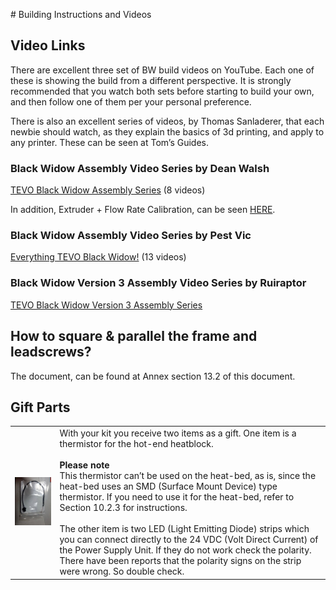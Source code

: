 [](http://www.youtube.com/playlist?list=PLDJMid0lOOYnRCAdbFfzECor3EbqF8euw)# Building Instructions and Videos

## Video Links

There are excellent three set of BW build videos on YouTube. Each one of these is showing the build from a different perspective. It is strongly recommended that you watch both sets before starting to build your own, and then follow one of them per your personal preference.

There is also an excellent series of videos, by Thomas Sanladerer, that each newbie should watch, as they explain the basics of 3d printing, and apply to any printer. These can be seen at Tom’s Guides.

### Black Widow Assembly Video Series by Dean Walsh

[TEVO Black Widow Assembly Series](http://www.youtube.com/playlist?list=PLpGf9l-wO1ry6M2Z55NnX8bCmQ6LEky6o) \(8 videos\)

In addition, Extruder + Flow Rate Calibration, can be seen [HERE](http://www.youtube.com/watch?v=Gz8lieo0Nx8).

### Black Widow Assembly Video Series by Pest Vic

[Everything TEVO Black Widow!](http://www.youtube.com/playlist?list=PLzvzDI0nZwjTXcTe7n32hQNmCUdO9Vrm-) \(13 videos\)

### Black Widow Version 3 Assembly Video Series by Ruiraptor

[TEVO Black Widow Version 3 Assembly Series](http://www.youtube.com/playlist?list=PLY5Z2koT4Mi4JoQ_QZDS7pu9S1m0SqUiB)

## How to square & parallel the frame and leadscrews?

The document, can be found at Annex section 13.2 of this document.

## Gift Parts

<table>
  <tbody>
    <tr>
      <td style="text-align:center"><img src="assets/TEVO BW thermistor.png" alt=""></td>
      <td style="text-align:left">With your kit you receive two items as a gift. One item is a thermistor for the hot-end heatblock. <br><br> <b>Please note</b><br> This thermistor can&#x2019;t be used on the heat-bed, as is, since the heat-bed uses an SMD (Surface Mount Device) type thermistor. If you need to use it for the heat-bed, refer to Section 10.2.3 for instructions.<br><br>The other item is two LED (Light Emitting Diode) strips which you can connect directly to the 24 VDC (Volt Direct Current) of the Power Supply Unit. If they do not work check the polarity. There have been reports that the polarity signs on the strip were wrong. So double check.</th></td>
    </tr>
  </tbody>
</table>





